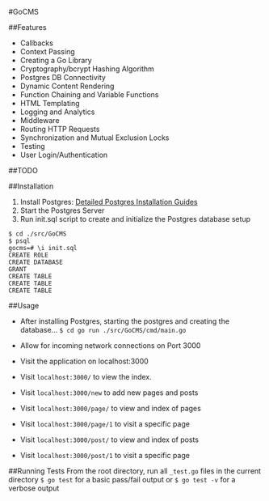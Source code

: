 #GoCMS

##Features
* Callbacks
* Context Passing
* Creating a Go Library
* Cryptography/bcrypt Hashing Algorithm
* Postgres DB Connectivity
* Dynamic Content Rendering
* Function Chaining and Variable Functions
* HTML Templating
* Logging and Analytics
* Middleware
* Routing HTTP Requests
* Synchronization and Mutual Exclusion Locks
* Testing
* User Login/Authentication

##TODO

##Installation
1. Install Postgres: [Detailed Postgres Installation Guides](https://wiki.postgresql.org/wiki/Detailed_installation_guides)
2. Start the Postgres Server
3. Run init.sql script to create and initialize the Postgres database setup
```
$ cd ./src/GoCMS
$ psql
gocms=# \i init.sql
CREATE ROLE
CREATE DATABASE
GRANT
CREATE TABLE
CREATE TABLE
CREATE TABLE
```

##Usage
* After installing Postgres, starting the postgres and creating the database...
`$ cd go run ./src/GoCMS/cmd/main.go`

* Allow for incoming network connections on Port 3000
* Visit the application on localhost:3000
* Visit  `localhost:3000/`  to view the index.
* Visit  `localhost:3000/new`  to add new pages and posts
* Visit  `localhost:3000/page/`  to view and index of pages
* Visit  `localhost:3000/page/1`  to visit a specific page
* Visit  `localhost:3000/post/`  to view and index of posts
* Visit  `localhost:3000/post/1`  to visit a specific page

##Running Tests
From the root directory, run all `_test.go` files in the current directory
`$ go test` for a basic pass/fail output or `$ go test -v` for a verbose output
